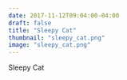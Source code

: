 ```yaml
---
date: 2017-11-12T09:04:00-04:00
draft: false
title: "Sleepy Cat"
thumbnail: "sleepy_cat.png"
image: "sleepy_cat.png"
---
```

Sleepy Cat
